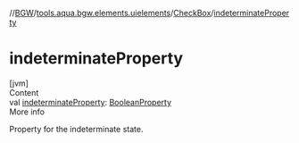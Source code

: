 //[BGW](../../../index.md)/[tools.aqua.bgw.elements.uielements](../index.md)/[CheckBox](index.md)/[indeterminateProperty](indeterminate-property.md)



# indeterminateProperty  
[jvm]  
Content  
val [indeterminateProperty](indeterminate-property.md): [BooleanProperty](../../tools.aqua.bgw.observable/-boolean-property/index.md)  
More info  


Property for the indeterminate state.

  



